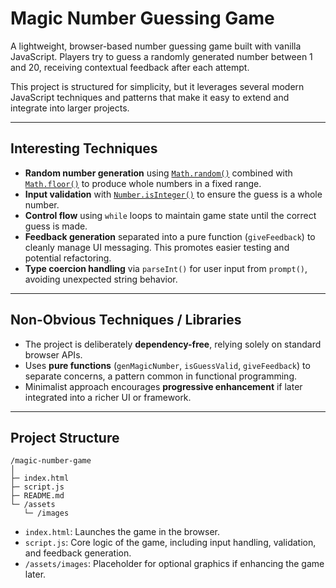 # Magic Number Guessing Game

A lightweight, browser-based number guessing game built with vanilla JavaScript. Players try to guess a randomly generated number between 1 and 20, receiving contextual feedback after each attempt.

This project is structured for simplicity, but it leverages several modern JavaScript techniques and patterns that make it easy to extend and integrate into larger projects.

---

## Interesting Techniques

* **Random number generation** using [`Math.random()`](https://developer.mozilla.org/en-US/docs/Web/JavaScript/Reference/Global_Objects/Math/random) combined with [`Math.floor()`](https://developer.mozilla.org/en-US/docs/Web/JavaScript/Reference/Global_Objects/Math/floor) to produce whole numbers in a fixed range.
* **Input validation** with [`Number.isInteger()`](https://developer.mozilla.org/en-US/docs/Web/JavaScript/Reference/Global_Objects/Number/isInteger) to ensure the guess is a whole number.
* **Control flow** using `while` loops to maintain game state until the correct guess is made.
* **Feedback generation** separated into a pure function (`giveFeedback`) to cleanly manage UI messaging. This promotes easier testing and potential refactoring.
* **Type coercion handling** via `parseInt()` for user input from `prompt()`, avoiding unexpected string behavior.

---

## Non-Obvious Techniques / Libraries

* The project is deliberately **dependency-free**, relying solely on standard browser APIs.
* Uses **pure functions** (`genMagicNumber`, `isGuessValid`, `giveFeedback`) to separate concerns, a pattern common in functional programming.
* Minimalist approach encourages **progressive enhancement** if later integrated into a richer UI or framework.

---

## Project Structure

```
/magic-number-game
│
├─ index.html
├─ script.js
├─ README.md
└─ /assets
   └─ /images
```

* `index.html`: Launches the game in the browser.
* `script.js`: Core logic of the game, including input handling, validation, and feedback generation.
* `/assets/images`: Placeholder for optional graphics if enhancing the game later.
  